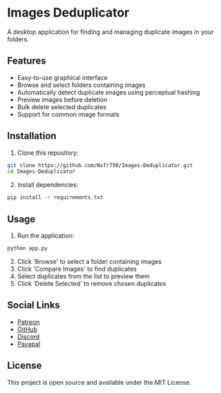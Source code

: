 # Images Deduplicator

A desktop application for finding and managing duplicate images in your folders.

## Features

- Easy-to-use graphical interface
- Browse and select folders containing images
- Automatically detect duplicate images using perceptual hashing
- Preview images before deletion
- Bulk delete selected duplicates
- Support for common image formats

## Installation

1. Clone this repository:
```bash
git clone https://github.com/Nsfr750/Images-Deduplicator.git
cd Images-Deduplicator
```

2. Install dependencies:
```bash
pip install -r requirements.txt
```

## Usage

1. Run the application:
```bash
python app.py
```

2. Click 'Browse' to select a folder containing images
3. Click 'Compare Images' to find duplicates
4. Select duplicates from the list to preview them
5. Click 'Delete Selected' to remove chosen duplicates

## Social Links

- [Patreon](https://www.patreon.com/Nsfr750)
- [GitHub](https://github.com/Nsfr750)
- [Discord](https://discord.gg/BvvkUEP9)
- [Payapal](https://paypal.me/3dmega)

## License

This project is open source and available under the MIT License.
